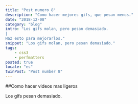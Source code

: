```yaml
---
title: "Post numero 8"
description: "Como hacer mejores gifs, que pesan menos."
date: "2018-12-08"
category: "blog"
intro: "Los gifs molan, pero pesan demasiado.
|
Haz esto para mejorarlos."
snippet: "Los gifs molan, pero pesan demasiado."
tags:
    - css3
    - perfmatters
posted: true
locale: "es"
twinPost: "Post number 8"
---
```


##Como hacer videos mas ligeros

Los gifs pesan demasiado.